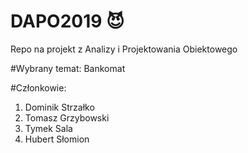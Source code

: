 # DAPO2019 :smiling_imp:

Repo na projekt z Analizy i Projektowania Obiektowego

#Wybrany temat: Bankomat

#Członkowie:
1. Dominik Strzałko
2. Tomasz Grzybowski
3. Tymek Sala
4. Hubert Słomion